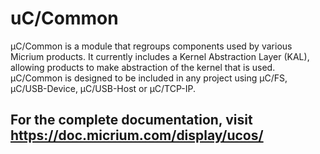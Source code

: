 # uC/Common

µC/Common is a module that regroups components used by various Micrium products. It currently includes a Kernel Abstraction Layer (KAL), allowing products to make abstraction of the kernel that is used. µC/Common is designed to be included in any project using µC/FS, µC/USB-Device, µC/USB-Host or µC/TCP-IP.

## For the complete documentation, visit https://doc.micrium.com/display/ucos/